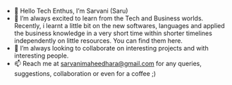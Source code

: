 - 👋 Hello Tech Enthus, I’m Sarvani (Saru)
- 👀 I’m always excited to learn from the Tech and Business worlds. 
  Recently, i learnt a little bit on the new softwares, languages and applied the business 
  knowledge in a very short time within shorter timelines independently on little resources. 
  You can find them here.
- 💞️ I’m always looking to collaborate on interesting projects and with interesting people.
- 📫 Reach me at sarvanimaheedhara@gmail.com for any queries, suggestions, collaboration or even for a coffee ;)

<!---
SarMa1910/SarMa1910 is a ✨ special ✨ repository because its `README.md` (this file) appears on your GitHub profile.
You can click the Preview link to take a look at your changes.
--->
